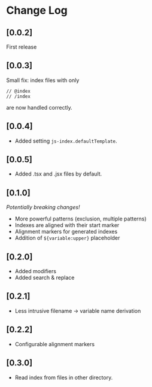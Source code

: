 # Change Log

## [0.0.2]

First release

## [0.0.3]

Small fix: index files with only

```
// @index
// /index
```

are now handled correctly.

## [0.0.4]

- Added setting `js-index.defaultTemplate`.

## [0.0.5]

- Added .tsx and .jsx files by default.

## [0.1.0]

*Potentially breaking changes!*

- More powerful patterns (exclusion, multiple patterns)
- Indexes are aligned with their start marker
- Alignment markers for generated indexes
- Addition of `${variable:upper}` placeholder

## [0.2.0]

- Added modifiers
- Added search & replace

## [0.2.1]

- Less intrusive filename -> variable name derivation

## [0.2.2]

- Configurable alignment markers

## [0.3.0]

- Read index from files in other directory.